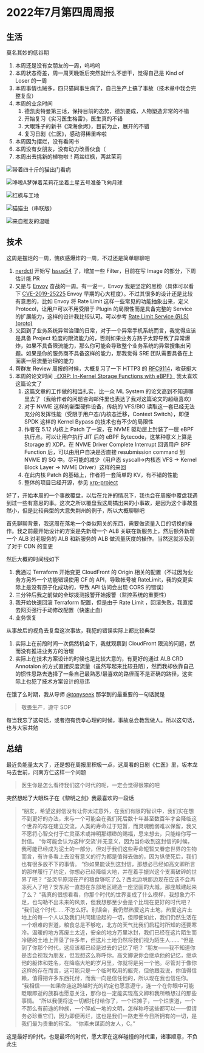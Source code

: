 # 2022年7月第四周周报

## 生活

莫名其妙的低谷期

1. 本周还是没有女朋友的一周，呜呜呜
2. 本周状态奇差，周一周天晚饭后突然就什么不想干，觉得自己是 Kind of Loser 的一周
3. 本周事情也贼多，四只猫同事生病了，自己生产上搞了事故（技术章中我会完整复盘）
4. 本周的业余时间
    1. 德凯奥特曼第三话，保持目前的态势，德凯要成，人物塑造非常的不错
    2. 开始复习《实习医生格雷》，医生真的不错
    3. 大眼珠子的新书《深海余烬》，目前为止，展开的不错
    4. 复习日剧《仁医》，感动得稀里哗啦
5. 本周因为摆烂，没有看闲书
6. 本周没有女朋友，没有动力改善伙食（
7. 本周出去挑新的植物啦！两盆红枫，两盆茉莉

![带着四十斤的猫出门看病](https://user-images.githubusercontent.com/7054676/180651768-ede748c8-145f-4df7-9882-bb8ab4d0475b.png)

![哆啦A梦弹着茉莉花坐着土星五号准备飞向月球](https://user-images.githubusercontent.com/7054676/180651773-85b59d0c-ab42-4358-ae21-fc6ede8bd540.png)

![红枫与工地](https://user-images.githubusercontent.com/7054676/180651779-53e74013-6187-4e54-88f9-cfaca9e5b565.png)

![猫猫虫（串联版）](https://user-images.githubusercontent.com/7054676/180651787-067fb7a8-2a20-4d67-88e3-ab02971d7765.png)

![来自推友的温暖](https://user-images.githubusercontent.com/7054676/180653612-01e290f8-4f15-450f-8b07-f2c570507722.png)

## 技术

这周是摆烂的一周，愧疚感爆炸的一周，不过还是简单聊聊吧

1. [nerdctl](https://github.com/containerd/nerdctl) 开始写 [Issue54](https://github.com/containerd/nerdctl/issues/54) 了，增加一些 Filter，目前在写 Image 的部分，下周估计能 PR
2. 又是与 [Envoy](https://github.com/envoyproxy/envoy) 奋战的一周。有一说一，Envoy 我是坚定的黑粉（具体可以看下 [CVE-2019-25225](https://github.com/envoyproxy/envoy/blob/main/security/postmortems/cve-2019-15225.md) Envoy 早期的心大程度）。不过其很多的设计还是比较有意思的，比如 Envoy 将 Rate Limit 这样一些常见的功能抽象出来，定义 Protocol，让用户可以不用受限于 Plugin 的局限性而是具备完整的 Service 的扩展能力，这样的设计我比较认可。可以参考 [Rate Limit Service (RLS) (proto)](https://www.envoyproxy.io/docs/envoy/latest/api-v3/service/ratelimit/v3/rls.proto)
3. 又回到了业务系统异常治理的日常，对于一个异常手机系统而言，我觉得应该是具备 Project 粒度的限流能力的，否则如果业务方路子太野导致了异常爆炸，如果不具备限流能力，那么你可能会导致整个业务系统的异常搜集出问题。如果是你的服务商不具备这样的能力，那我觉得 SRE 团队需要具备在上面裹一层流量治理的能力
4. 帮群友 Review 周报的时候，大概复习了一下 HTTP3 的 [RFC9114](https://datatracker.ietf.org/doc/rfc9114/)，收获挺大
5. 本周的论文时间 [《XRP: In-Kernel Storage Functions with eBPF》](https://www.usenix.org/conference/osdi22/presentation/zhong) 我太喜欢这篇论文了
    1. 这篇文章的工作做的相当扎实，比一众 ML System 的论文高到不知道哪里去了（我给作者的问题咨询邮件里也表达了我对这篇论文的超级喜欢）
    2. 对于 NVME 这样的新型硬件设备，传统的 VFS/BIO 读取这一套已经无法充分的发挥性能（受限于用户态/内核态迁移，Context Switch），即便 SPDK 这样的 Kernel Bypass 的技术也有不少的局限性
    3. 作者在 5.12 内核上 Patch 了一波，在 NVME 驱动层上封装了一层 eBPF 执行点。可以让用户执行 JIT 后的 eBPF Bytecode，这某种意义上算是 Storage 的 XDP。在 NVME Driver Complete Interrupt 回调用户 BPF Function 后，可以由用户自决是否直接 resubmission command 到 NVME 的 SQ 中。尽可能的减少（用户态 syscall->内核态 VFS -> Kernel Block Layer -> NVME Driver）这样的来回
    4. 在此内核 Patch 的基础上，作者将一套简单的 KV，有不错的性能
    5. 整体的项目已经开源，参见 [xrp-project](https://github.com/xrp-project)

好了，开始本周的一个事故覆盘，以后在允许的情况下，我也会在周报中覆盘我遇到过一些有意思的事。这次之所以覆盘我这周搞出来的小事故，是因为这个事故虽然小，但是比较典型的大意失荆州的例子，所以大概聊聊吧

首先聊聊背景，我这周在落地一个类似网关的东西，需要做流量入口的切换的操作。我之前最开始设计的方案是先新增一个 ALB 关联在新服务上，然后额外新增一个 ALB 对老服务的 ALB 和新服务的 ALB 做流量灰度的操作。当然这就涉及到了对于 CDN 的变更

然后大概的时间线如下

1. 我通过 Terraform 开始变更 CloudFront 的 Origin 相关的配置（不过因为业务方另外一个功能错误使用 CF 的 API，导致帐号被 RateLimit，我的变更实际上是没有原子化成功的，导致 API 访问会出现 CORS 的错误）
2. 三分钟后我之前做的全球拨测报警开始报警（监控系统的重要性）
3. 我开始快速回滚 Terraform 配置，但是由于 Rate Limit ，回滚失败，我直接去网页强行手动修改配置（快速止血）
4. 业务恢复

从事故后的视角去复盘这次事故，我犯的错误实际上都比较典型

1. 实际上在前段时间一次偶然机会下，我就观察到 CloudFront 限流的问题，然而没有推进业务方的治理
2. 实际上在技术方案设计的时候也是比较大意的，有更好的通过 ALB CRD Annotaion 的方式直接灰度流量（虽然写起来比较丑陋），然而我却依靠自己的惯性思路去选择了一条自己最熟悉/最喜欢的路径而不是正确的路径，这实际上也犯了技术方案设计的忌讳

在饿了么时期，我从导师 [@tonyseek](https://twitter.com/tonyseek) 那学到的最重要的一句话就是

> 敬畏生产，遵守 SOP

每当我忘了这句话，或者抱有侥幸心理的时候，事故总会教我做人。所以这句话，也与大家共勉

## 总结

最近负能量太大了，还是想在周报里积极一点，这周看的日剧《仁医》里，坂本龙马去世前，问南方仁这样一个问题

> 医生你是怎么看待我们这个时代的呢，一定会觉得很笨的吧

突然想起了大眼珠子在《黎明之剑》我最喜欢的一段话

> “朋友，希望这封信没有让你太过意外，在我们有限的智识中，我们实在想不到更好的办法，来与一个可能会在我们死后数十年甚至数百年才会降临这个世界的存在建立交流，人类的寿命过于短暂，而灵魂脆弱难以保留，我又不愿将心智交付于亡灵巫术或神明那缥缈的赐福，思来想去，只能给你写一封信。
> “你可能会认为这种‘交流’并无意义，因为当你收到这封信的时候，我可能已经成为泥土的一部分，但对于我们这些寿命短暂又眷恋世界的生物而言，有许多看上去没有意义的行为都是值得去做的，因为纵使死后，我们也有很多放不下的事情。
> “你如果能读到这封信，那想必已经如高文卿所言的那样履行了约定，你想必已经降临大地，并在着手振兴这个支离破碎的世界了吧？
> “圣灵平原现在产的粮食够吃了么？西北边境那边现在应该不会再冻死人了吧？安东尼一直想在东部地区建造一座坚固的大城，那座城建起来了么？
> “我真的很想看看，你那个时代的世界变成了什么模样，我想象力不足，也勾勒不出未来的风景，但我想那至少会是个比现在更好的时代吧？
> “我们这个时代……不怎么好。别误会，我仍然热爱这片土地，热爱这片土地上的每一个人以及我们共同建设起的一切，但即便如此，我们仍然生活在一个艰难的世道，粮食总是不够吃，北方的天气比我们启程时所知的还要寒冷。温暖的地方离废土太近，安全的地方万里冰封，我们已经在这片陌生而冷硬的土地上开垦了许多年，但这片土地仍然将我们视为陌生人……
> “但是到了你那个时代，这应该都已经是过去的记忆了吧？
>“朋友——我不知道你是否会视我为朋友，但我想这么称呼你。高文卿说你会继承他的记忆，继承他的躯体和姓名，在降临大地的岁月里，你就将是另一个他。尽管对于像你这样的存在而言，这可能只是一个临时取用的躯壳，但他跟我说，你值得信赖，值得把许多东西托付，而我一向是信任他的，所以现在我也信任你。
> “我相信——如果你连这跨越时光的约定也愿意遵守，连一个在你眼中可能眨眼即逝的族群也愿意关注，那你也一定能实现高文卿和我所畅想过的那些事情。
> “所以我便将这一切都托付给你了，一个烂摊子，一个烂世道，一个不那么有前途的种族，一个碎成一地的文明，怎样称呼这些都可以——但请务必珍重它们，因为即便再烂，这也是我们一路走至今日所拥有的一切，是我们最为贵重的珍宝。
> “你素未谋面的友人，C。”

这是最好的时代，也是最坏的时代，愿大家在这样碰撞的时代里，诸事顺意，不负此生
